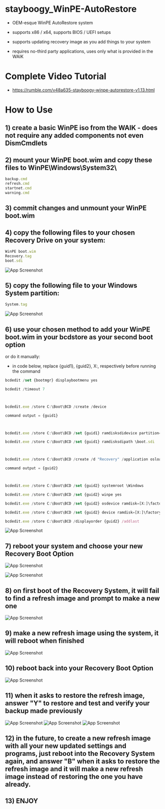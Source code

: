 # stayboogy_WinPE-AutoRestore

- OEM-esque WinPE AutoRestore system

- supports x86 / x64, supports BIOS / UEFI setups

- supports updating recovery image as you add things to your system

- requires no-third party applications, uses only what is provided in the WAIK

# Complete Video Tutorial

- https://rumble.com/v48a635-stayboogy-winpe-autorestore-v1.13.html

# How to Use

## 1) create a basic WinPE iso from the WAIK - does not require any added components not even DismCmdlets

## 2) mount your WinPE boot.wim and copy these files to WinPE\Windows\System32\

```javascript
backup.cmd
refresh.cmd
startnet.cmd
warning.cmd
```
## 3) commit changes and unmount your WinPE boot.wim

## 4) copy the following files to your chosen Recovery Drive on your system:

```javascript
WinPE boot.wim
Recovery.tag
boot.sdi
```
![App Screenshot](https://codeberg.org/stayboogy/stayboogy_WinPE-AutoRestore/raw/branch/main/Screenshots/screen-recdrive.png)


## 5) copy the following file to your Windows System partition:

```javascript
System.tag
```
![App Screenshot](https://codeberg.org/stayboogy/stayboogy_WinPE-AutoRestore/raw/branch/main/Screenshots/screen-sysdrive.png)


## 6) use your chosen method to add your WinPE boot.wim in your bcdstore as your second boot option

or do it manually:

- in code below, replace {guid1}, {guid2}, X:, respectively before running the command

```javascript
bcdedit /set {bootmgr} displaybootmenu yes

bcdedit /timeout 7



bcdedit.exe /store C:\Boot\BCD /create /device

command output = {guid1}



bcdedit.exe /store C:\Boot\BCD /set {guid1} ramdisksdidevice partition=X:

bcdedit.exe /store C:\Boot\BCD /set {guid1} ramdisksdipath \boot.sdi



bcdedit.exe /store C:\Boot\BCD /create /d "Recovery" /application osloader

command output = {guid2}



bcdedit.exe /store C:\Boot\BCD /set {guid2} systemroot \Windows

bcdedit.exe /store C:\Boot\BCD /set {guid2} winpe yes

bcdedit.exe /store C:\Boot\BCD /set {guid2} osdevice ramdisk=[X:]\factory.wim,{guid1}

bcdedit.exe /store C:\Boot\BCD /set {guid2} device ramdisk=[X:]\factory.wim,{guid1}

bcdedit.exe /store C:\Boot\BCD /displayorder {guid2} /addlast
```

![App Screenshot](https://codeberg.org/stayboogy/stayboogy_WinPE-AutoRestore/raw/branch/main/Screenshots/screen-bcd.png)


## 7) reboot your system and choose your new Recovery Boot Option

![App Screenshot](https://codeberg.org/stayboogy/stayboogy_WinPE-AutoRestore/raw/branch/main/Screenshots/screen-bootm.png)

![App Screenshot](https://codeberg.org/stayboogy/stayboogy_WinPE-AutoRestore/raw/branch/main/Screenshots/screen-bootm1.png)


## 8) on first boot of the Recovery System, it will fail to find a refresh image and prompt to make a new one

![App Screenshot](https://codeberg.org/stayboogy/stayboogy_WinPE-AutoRestore/raw/branch/main/Screenshots/screen-firstboot.png)


## 9) make a new refresh image using the system, it will reboot when finished

![App Screenshot](https://codeberg.org/stayboogy/stayboogy_WinPE-AutoRestore/raw/branch/main/Screenshots/screen-imagesaved.png)


## 10) reboot back into your Recovery Boot Option

![App Screenshot](https://codeberg.org/stayboogy/stayboogy_WinPE-AutoRestore/raw/branch/main/Screenshots/screen-bootm1.png)


## 11) when it asks to restore the refresh image, answer "Y" to restore and test and verify your backup made previously

![App Screenshot](https://codeberg.org/stayboogy/stayboogy_WinPE-AutoRestore/raw/branch/main/Screenshots/screen-restorestart.png)
![App Screenshot](https://codeberg.org/stayboogy/stayboogy_WinPE-AutoRestore/raw/branch/main/Screenshots/screen-restore.png)
![App Screenshot](https://codeberg.org/stayboogy/stayboogy_WinPE-AutoRestore/raw/branch/main/Screenshots/screen-restoredone.png)


## 12) in the future, to create a new refresh image with all your new updated settings and programs, just reboot into the Recovery System again, and answer "B" when it asks to restore the refresh image and it will make a new refresh image instead of restoring the one you have already.

## 13) ENJOY